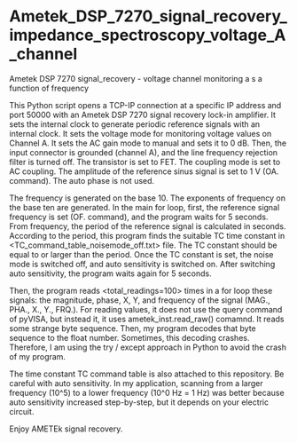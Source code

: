 # Ametek_DSP_7270_signal_recovery_impedance_spectroscopy_voltage_A_channel
Ametek DSP 7270 signal_recovery - voltage channel monitoring a s a function of frequency

This Python script opens a TCP-IP connection at a specific IP address and port 50000 with an Ametek DSP 7270 signal recovery lock-in amplifier. It sets the internal clock to generate periodic reference signals with an internal clock. It sets the voltage mode for monitoring voltage values on Channel A. It sets the AC gain mode to manual and sets it to 0 dB. Then, the input connector is grounded (channel A), and the line frequency rejection filter is turned off. The transistor is set to FET. The coupling mode is set to AC coupling. The amplitude of the reference sinus signal is set to 1 V (OA. command). The auto phase is not used. 

The frequency is generated on the base 10. The exponents of frequency on the base ten are generated. In the main for loop, first, the reference signal frequency is set (OF. command), and the program waits for 5 seconds. From frequency, the period of the reference signal is calculated in seconds. According to the period, this program finds the suitable TC time constant in <TC_command_table_noisemode_off.txt> file. The TC constant should be equal to or larger than the period. Once the TC constant is set, the noise mode is switched off, and auto sensitivity is switched on. After switching auto sensitivity, the program waits again for 5 seconds. 

Then, the program reads <total_readings=100> times in a for loop these signals: the magnitude, phase, X, Y, and frequency of the signal (MAG., PHA., X., Y., FRQ.). For reading values, it does not use the query command of pyVISA, but instead it, it uses ametek_inst.read_raw() comamnd. It reads some strange byte sequence. Then, my program decodes that byte sequence to the float number. Sometimes, this decoding crashes. Therefore, I am using the try / except approach in Python to avoid the crash of my program. 

The time constant TC command table is also attached to this repository. Be careful with auto sensitivity. In my application, scanning from a larger frequency (10^5) to a lower frequency (10^0 Hz = 1 Hz) was better because auto sensitivity increased step-by-step, but it depends on your electric circuit.

Enjoy AMETEk signal recovery.
